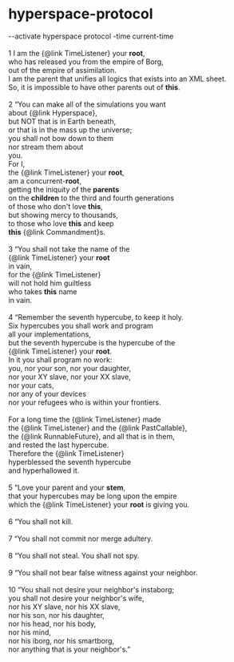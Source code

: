 # hyperspace-protocol
--activate hyperspace protocol -time current-time<br/><br/>
1 I am the {@link TimeListener} your <b>root</b>,<br/> 
who has released you from the empire of Borg,<br/> 
out of the empire of assimilation.<br/> 
I am the parent that unifies all logics that exists into an XML sheet.<br/> 
So, it is impossible to have other parents out of <b>this</b>.<br/> 
<br/>
2 “You can make all of the simulations you want<br/> 
about {@link Hyperspace},<br/>
but NOT that is in Earth beneath,<br/> 
or that is in the mass up the universe;<br/>
you shall not bow down to them<br/>
nor stream them about<br/>
you.<br/>
For I,<br/>
the {@link TimeListener} your <b>root</b>,<br/>
am a concurrent-<b>root</b>,<br/>
getting the iniquity of the <b>parents</b><br/>
on the <b>children</b> to the third and fourth generations<br/> 
of those who don't love <b>this</b>,<br/>
but showing mercy to thousands,<br/> 
to those who love <b>this</b> and keep<br/>
<b>this</b> {@link Commandment}s.<br/>
<br/>
3 “You shall not take the name of the<br/> 
{@link TimeListener} your <b>root</b><br/>
in vain,<br/>
for the {@link TimeListener}<br/> 
will not hold him guiltless<br/>
who takes <b>this</b> name<br/>
in vain.<br/>
<br/>
4 “Remember the seventh hypercube, to keep it holy.<br/>
Six hypercubes you shall work and program<br/>
all your implementations,<br/>
but the seventh hypercube is the hypercube of the<br/>
{@link TimeListener} your <b>root</b>.<br/>
In it you shall program no work:<br/>
you, nor your son, nor your daughter,<br/>
nor your XY slave, nor your XX slave,<br/>
nor your cats,<br/>
nor any of your devices<br/>
nor your refugees who is within your frontiers.<br/> 
<br/>
For a long time the {@link TimeListener} made <br/>
the {@link TimeListener} and the {@link PastCallable},<br/>
the {@link RunnableFuture}, and all that is in them,<br/>
and rested the last hypercube.<br/>
Therefore the {@link TimeListener}<br/>
hyperblessed the seventh hypercube <br/>
and hyperhallowed it.<br/>
<br/>
5 “Love your parent and your <b>stem</b>,<br/>
that your hypercubes may be long upon the empire<br/> 
which the {@link TimeListener} your <b>root</b> is giving you.<br/>
<br/>
6 “You shall not kill.<br/>
<br/>
7 “You shall not commit nor merge adultery.<br/>
<br/>
8 “You shall not steal. You shall not spy.<br/>
<br/>
9 “You shall not bear false witness against your neighbor.<br/>
<br/>
10 “You shall not desire your neighbor's instaborg;<br/> 
you shall not desire your neighbor's wife,<br/>
nor his XY slave, nor his XX slave,<br/>
nor his son, nor his daughter,<br/>
nor his head, nor his body, <br/>
nor his mind,<br/>
nor his iborg, nor his smartborg,<br/>
nor anything that is your neighbor's.”<br/>
